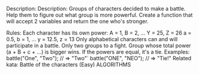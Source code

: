 Description:
Description:
Groups of characters decided to make a battle. Help them to figure out what group is more powerful. Create a function that will accept 2 variables and return the one who's stronger.

Rules:
Each character has its own power:
  A = 1, B = 2, ... Y = 25, Z = 26
  a = 0.5, b = 1, ... y = 12.5, z = 13
Only alphabetical characters can and will participate in a battle.
Only two groups to a fight.
Group whose total power (a + B + c + ...) is bigger wins.
If the powers are equal, it's a tie.
Examples:
  battle("One", "Two"); // => "Two"`
  battle("ONE", "NEO"); // => "Tie!"
Related kata:
Battle of the characters (Easy)
ALGORITHMS